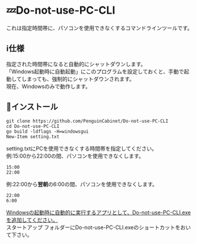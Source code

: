 # 💤Do-not-use-PC-CLI
これは指定時間帯に、パソコンを使用できなくするコマンドラインツールです。   
## ℹ仕様
指定された時間帯になると自動的にシャットダウンします。   
「Windows起動時に自動起動」にこのプログラムを設定しておくと、手動で起動してしまっても、強制的にシャットダウンされます。   
現在、Windowsのみで動作します。   

## 🔽インストール
```
git clone https://github.com/PenguinCabinet/Do-not-use-PC-CLI
cd Do-not-use-PC-CLI
go build -ldflags -H=windowsgui
New-Item setting.txt
```
setting.txtにPCを使用できなくする時間帯を指定してください。   
例:15:00から22:00の間、パソコンを使用できなくします。
```
15:00
22:00
```
例:22:00から**翌朝**の6:00の間、パソコンを使用できなくします。
```
22:00
6:00
```

[Windowsの起動時に自動的に実行するアプリとして、Do-not-use-PC-CLI.exeを追加してください。](https://support.microsoft.com/ja-jp/windows/windows-10-%E3%81%AE%E8%B5%B7%E5%8B%95%E6%99%82%E3%81%AB%E8%87%AA%E5%8B%95%E7%9A%84%E3%81%AB%E5%AE%9F%E8%A1%8C%E3%81%99%E3%82%8B%E3%82%A2%E3%83%97%E3%83%AA%E3%82%92%E8%BF%BD%E5%8A%A0%E3%81%99%E3%82%8B-150da165-dcd9-7230-517b-cf3c295d89dd#:~:text=%E3%83%95%E3%82%A1%E3%82%A4%E3%83%AB%E3%81%AE%E5%A0%B4%E6%89%80%E3%82%92%E9%96%8B,%E3%81%AB%E8%B2%BC%E3%82%8A%E4%BB%98%E3%81%91%E3%81%BE%E3%81%99%E3%80%82)    
スタートアップ フォルダーにDo-not-use-PC-CLI.exeのショートカットをおいて下さい。   
